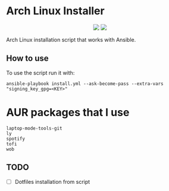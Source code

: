 # Arch Linux Installer
<p align="center">
  <a>
    <img src=https://img.shields.io/badge/Arch%20Linux-1793D1?logo=arch-linux&logoColor=fff&style=for-the-badge/>
  </a>
  <a>
    <img src=https://img.shields.io/badge/ansible-%231A1918.svg?style=for-the-badge&logo=ansible&logoColor=white/>
  </a>
</p>

Arch Linux installation script that works with Ansible.

## How to use
To use the script run it with:
```
ansible-playbook install.yml --ask-become-pass --extra-vars "signing_key_gpg=<KEY>"
```

# AUR packages that I use
```
laptop-mode-tools-git
ly
spotify
tofi
wob
```

## TODO
- [ ] Dotfiles installation from script
